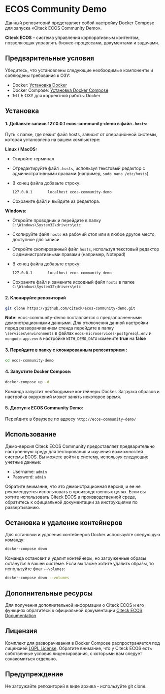 # ECOS Community Demo

Данный репозиторий представляет собой настройку Docker Compose для запуска «Citeck ECOS Community Demo». 

**Citeck ECOS** – система управления корпоративным контентом, позволяющая управлять бизнес-процессами, документами и задачами.

## Предварительные условия

Убедитесь, что установлены следующие необходимые компоненты и соблюдены требования к ОЗУ:

- Docker: [Установка Docker](https://docs.docker.com/engine/install/)
- Docker Compose: [Установка Docker Compose](https://docs.docker.com/compose/install/)
- 16 ГБ ОЗУ для корректной работы Docker

## Установка

#### 1. Добавьте запись 127.0.0.1 ecos-community-demo в файл `.hosts`:

Путь к папке, где лежит файл hosts, зависит от операционной системы, которая установлена на вашем компьютере:

**Linux / MacOS:**

- Откройте терминал
- Отредактируйте файл `.hosts`, используя текстовый редактор с административными правами (например, `sudo nano /etc/hosts`)
- В конец файла добавьте строку:

  ```
  127.0.0.1       localhost ecos-community-demo
  ```

- Сохраните файл и выйдите из редактора.

**Windows:**

- Откройте проводник и перейдите в папку `C:\Windows\System32\drivers\etc`
- Скопируйте файл `hosts` на рабочий стол или в любое другое место, доступное для записи
- Откройте скопированный файл `hosts`, используя текстовый редактор с административными правами (например, Notepad)
- В конец файла добавьте строку:

  ```
  127.0.0.1       localhost ecos-community-demo
  ```

- Сохраните файл и замените исходный файл `hosts` в папке `C:\Windows\System32\drivers\etc`

#### 2. Клонируйте репозиторий

```bash
git clone https://github.com/citeck/ecos-community-demo.git
```

**Note**: 
ecos-community-demo поставляется с предзаполненными демонстрационными данными. 
Для отключения данной настройки перед разворачиванием стенда перейдите в папку `\services\environments` в файлах `ecos-microservices-postgresql.env` и `mongodb-app.env` в настройке `WITH_DEMO_DATA` измените **true** на **false**

#### 3. Перейдите в папку с клонированным репозиторием :

```bash
cd ecos-community-demo
```

#### 4. Запустите Docker Compose:

```bash
docker-compose up -d
```

Команда запустит необходимые контейнеры Docker. Загрузка образов и настройка окружений может занять некоторое время.

#### 5. Доступ к ECOS Community Demo:

Перейдите в браузере по адресу `http://ecos-community-demo/`

## Использование

Демо-версия Citeck ECOS Community предоставляет предварительно настроенную среду для тестирования и изучения возможностей системы ECOS. Вы можете войти в систему, используя следующие учетные данные:

- Username: `admin`
- Password: `admin`

Обратите внимание, что это демонстрационная версия, и ее не рекомендуется использовать в производственных целях. Если вы хотите использовать Citeck ECOS в производственной среде, обратитесь к официальной документации за инструкциями по развертыванию.

## Остановка и удаление контейнеров

Для остановки и удаления контейнеров Docker используйте следующую команду:

```bash
docker-compose down
```

Команда остановит и удалит контейнеры, но загруженные образы останутся в вашей системе. Если вы также хотите удалить образы, то используйте флаг `--volumes`:

```bash
docker-compose down --volumes
```

## Дополнительные ресурсы

Для получения дополнительной информации о Citeck ECOS и его функциях обратитесь к официальной документации [Citeck ECOS Documentation](https://citeck-ecos.readthedocs.io/ru/latest/index.html)

## Лицензия

Комплект для разворачивания в Docker Compose распространяется под лицензией [LGPL License](LICENSE). Обратите внимание, что у Citeck ECOS есть собственные условия лицензирования, с которыми вам следует ознакомиться отдельно.

## Предупреждение

Не загружайте репозиторий в виде архива -  используйте git clone.

